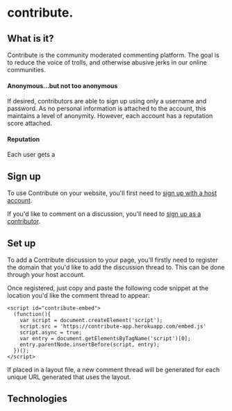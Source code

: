 contribute.
===========

## What is it?

Contribute is the community moderated commenting platform. The goal is to reduce the voice of trolls, and otherwise abusive jerks in our online communities.

#### Anonymous...but not too anonymous

If desired, contributors are able to sign up using only a username and password. As no personal information is attached to the account, this maintains a level of anonymity. However, each account has a reputation score attached.

#### Reputation

Each user gets a 

## Sign up

To use Contribute on your website, you'll first need to [sign up with a host account](https://contribute-app.herokuapp.com/host_users/sign_in).

If you'd like to comment on a discussion, you'll need to [sign up as a contributor](https://contribute-app.herokuapp.com/sign_in).

## Set up

To add a Contribute discussion to your page, you'll firstly need to register the domain that you'd like to add the discussion thread to. This can be done through your host account.

Once registered, just copy and paste the following code snippet at the location you'd like the comment thread to appear:

    <script id="contribute-embed">
      (function(){
        var script = document.createElement('script');
        script.src = 'https://contribute-app.herokuapp.com/embed.js'
        script.async = true;
        var entry = document.getElementsByTagName('script')[0];
        entry.parentNode.insertBefore(script, entry);
      })();
    </script>

If placed in a layout file, a new comment thread will be generated for each unique URL generated that uses the layout.

## Technologies
